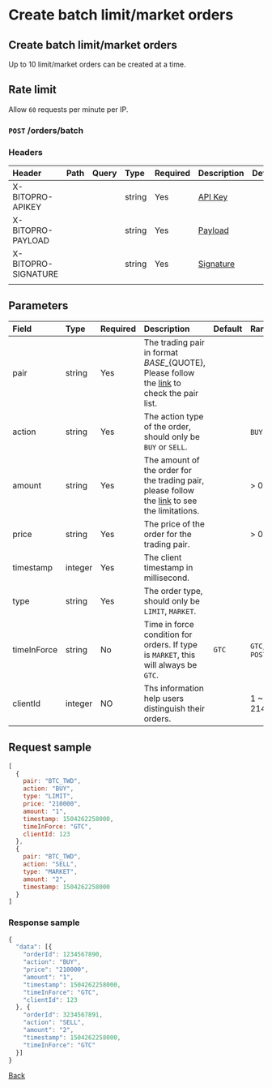 # Create batch limit/market orders

## Create batch limit/market orders

Up to 10 limit/market orders can be created at a time.

## Rate limit

Allow `60` requests per minute per IP.

### `POST` /orders/batch

### Headers

| Header | Path | Query | Type | Required | Description | Default | Range | Example |
| :--- | :--- | :--- | :--- | :--- | :--- | :--- | :--- | :--- |
| X-BITOPRO-APIKEY |  |  | string | Yes | [API Key](../authentication.md#api-key) |  |  |  |
| X-BITOPRO-PAYLOAD |  |  | string | Yes | [Payload](../authentication.md#payload) |  |  |  |
| X-BITOPRO-SIGNATURE |  |  | string | Yes | [Signature](../authentication.md#signature) |  |  |  |
|  |  |  |  |  |  |  |  |  |

## Parameters

| Field | Type | Required | Description | Default | Range | Example |
| :--- | :--- | :--- | :--- | :--- | :--- | :--- |
| pair | string | Yes | The trading pair in format ${BASE}\_${QUOTE}, Please follow the [link](https://www.bitopro.com/fees) to check the pair list. | | | bito\_eth |
| action | string | Yes | The action type of the order, should only be `BUY` or `SELL`. | | `BUY` or `SELL` | `BUY` |
| amount | string | Yes | The amount of the order for the trading pair, please follow the [link](https://www.bitopro.com/fees) to see the limitations. | | > 0 |  100 |
| price | string | Yes | The price of the order for the trading pair. | | > 0 | 10 |
| timestamp | integer | Yes | The client timestamp in millisecond. | | | 1504262258000 |
| type | string | Yes | The order type, should only be `LIMIT`, `MARKET`. |
| timeInForce | string | No | Time in force condition for orders. If type is `MARKET`, this will always be `GTC`. | `GTC` | `GTC`, `POST_ONLY` | POST_ONLY |
| clientId | integer | NO | Ths information help users distinguish their orders. | | 1 ~ 2147483647  | 12345 |


## Request sample

```javascript
[
  {
    pair: "BTC_TWD",
    action: "BUY",
    type: "LIMIT",
    price: "210000",
    amount: "1",
    timestamp: 1504262258000,
    timeInForce: "GTC",
    clientId: 123
  }, 
  {
    pair: "BTC_TWD",
    action: "SELL",
    type: "MARKET",
    amount: "2",
    timestamp: 1504262258000
  }
]
```

### Response sample

```javascript
{
  "data": [{
    "orderId": 1234567890,
    "action": "BUY",
    "price": "210000",
    "amount": "1",
    "timestamp": 1504262258000,
    "timeInForce": "GTC",
    "clientId": 123
  }, {
    "orderId": 3234567891,
    "action": "SELL",
    "amount": "2",
    "timestamp": 1504262258000,
    "timeInForce": "GTC"
  }]
}
```

[Back](../rest.md)

